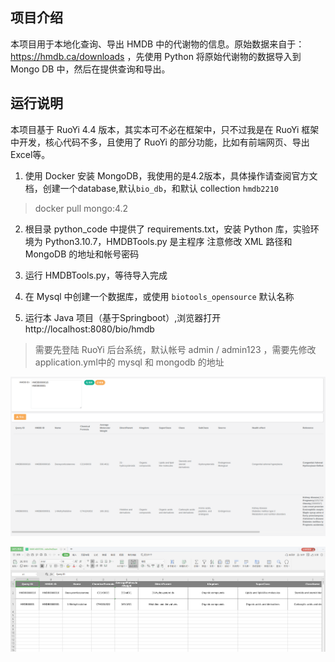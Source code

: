 ## 项目介绍

本项目用于本地化查询、导出 HMDB 中的代谢物的信息。原始数据来自于：https://hmdb.ca/downloads ，先使用 Python 将原始代谢物的数据导入到 Mongo DB 中，然后在提供查询和导出。

## 运行说明

本项目基于 RuoYi 4.4 版本，其实本可不必在框架中，只不过我是在 RuoYi 框架中开发，核心代码不多，且使用了 RuoYi 的部分功能，比如有前端网页、导出Excel等。

1. 使用 Docker 安装 MongoDB，我使用的是4.2版本，具体操作请查阅官方文档，创建一个database,默认`bio_db`，和默认 collection `hmdb2210`
> docker pull mongo:4.2

2. 根目录 python_code 中提供了 requirements.txt，安装 Python 库，实验环境为 Python3.10.7，HMDBTools.py 是主程序
   注意修改 XML 路径和 MongoDB 的地址和帐号密码


3. 运行 HMDBTools.py，等待导入完成


4. 在 Mysql 中创建一个数据库，或使用 `biotools_opensource` 默认名称


5. 运行本 Java 项目（基于Springboot）,浏览器打开 http://localhost:8080/bio/hmdb
> 需要先登陆 RuoYi 后台系统，默认帐号 admin / admin123 ，需要先修改application.yml中的 mysql 和 mongodb 的地址

![1](https://github.com/5venw0ng/hmdblocal_tools/blob/master/2022-11-11_14-44.png)

![2](https://github.com/5venw0ng/hmdblocal_tools/blob/master/2022-11-11_14-44_1.png)

